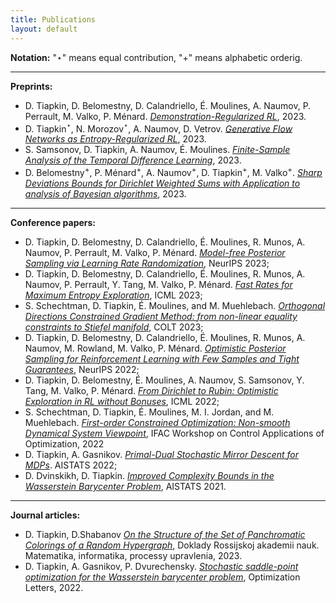 ```yaml
---
title: Publications
layout: default
---
```


**Notation:** "$\star$" means equal contribution, "$+$" means alphabetic orderig.
___

**Preprints:**
* D. Tiapkin, D. Belomestny, D. Calandriello, É. Moulines, A. Naumov, P. Perrault, M. Valko, P. Ménard. [*Demonstration-Regularized RL*](arxiv.org/abs/2310.17303), 2023.
* D. Tiapkin$^\star$, N. Morozov$^\star$, A. Naumov, D. Vetrov. [*Generative Flow Networks as Entropy-Regularized RL*](https://arxiv.org/abs/2310.12934), 2023.
* S. Samsonov, D. Tiapkin, A. Naumov, É. Moulines. [*Finite-Sample Analysis of the Temporal Difference Learning*](https://arxiv.org/abs/2310.14286), 2023.
* D. Belomestny$^+$, P. Ménard$^+$, A. Naumov$^+$, D. Tiapkin$^+$, M. Valko$^+$. [*Sharp Deviations Bounds for Dirichlet Weighted Sums with Application to analysis of Bayesian algorithms*](https://arxiv.org/abs/2304.03056), 2023.
___
**Conference papers:**
* D. Tiapkin, D. Belomestny, D. Calandriello, É. Moulines, R. Munos, A. Naumov, P. Perrault, M. Valko, P. Ménard. [*Model-free Posterior Sampling via Learning Rate Randomization*](http://arxiv.org/abs/2310.18186), NeurIPS 2023;
* D. Tiapkin, D. Belomestny, D. Calandriello, É. Moulines, R. Munos, A. Naumov, P. Perrault, Y. Tang,  M. Valko, P. Ménard. [*Fast Rates for Maximum Entropy Exploration*](https://proceedings.mlr.press/v202/tiapkin23a.html), ICML 2023;
* S. Schechtman, D. Tiapkin, É. Moulines, and M. Muehlebach. [*Orthogonal Directions Constrained Gradient Method: from non-linear equality constraints to Stiefel manifold*](https://proceedings.mlr.press/v195/schechtman23a.html), COLT 2023;
* D. Tiapkin, D. Belomestny, D. Calandriello, É. Moulines, R. Munos, A. Naumov, M. Rowland, M. Valko, P. Ménard. [*Optimistic Posterior Sampling for Reinforcement Learning with Few Samples and Tight Guarantees*](https://proceedings.neurips.cc/paper_files/paper/2022/hash/45e15bae91a6f213d45e203b8a29be48-Abstract-Conference.html), NeurIPS 2022;
* D. Tiapkin, D. Belomestny, É. Moulines, A. Naumov, S. Samsonov, Y. Tang, M. Valko, P. Ménard. [*From Dirichlet to Rubin: Optimistic Exploration in RL without Bonuses*](https://proceedings.mlr.press/v162/tiapkin22a.html), ICML 2022;
* S. Schechtman, D. Tiapkin, É. Moulines, M. I. Jordan, and M. Muehlebach. [*First-order Constrained Optimization: Non-smooth Dynamical System Viewpoint*](https://www.sciencedirect.com/science/article/pii/S2405896322012010), IFAC Workshop on Control Applications of Optimization, 2022
* D. Tiapkin, A. Gasnikov. [*Primal-Dual Stochastic Mirror Descent for MDPs*](https://proceedings.mlr.press/v151/tiapkin22a.html). AISTATS 2022;
* D. Dvinskikh, D. Tiapkin. [*Improved Complexity Bounds in the Wasserstein Barycenter Problem*](http://proceedings.mlr.press/v130/dvinskikh21a.html), AISTATS 2021.
___
**Journal articles:**
* D. Tiapkin, D.Shabanov [*On the Structure of the Set of Panchromatic Colorings of a Random Hypergraph*](https://journals.rcsi.science/2686-9543/article/view/139275), Doklady Rossijskoj akademii nauk. Matematika, informatika, processy upravlenia, 2023. 
* D. Tiapkin, A. Gasnikov, P. Dvurechensky. [*Stochastic saddle-point optimization for the Wasserstein barycenter problem*](https://link.springer.com/article/10.1007/s11590-021-01834-w), Optimization Letters, 2022.

